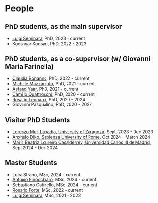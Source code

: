 # People

## PhD students, as the main supervisor
* [Luigi Seminara](https://seminaraluigi.altervista.org/), PhD, 2023 - current
* Kooshyar Koosari, PhD, 2022 - 2023 

## PhD students, as a co-supervisor (w/ Giovanni Maria Farinella)
* [Claudia Bonanno](https://www.linkedin.com/in/claudia-bonanno-81b1301ab/), PhD, 2022 - current 
* [Michele Mazzamuto](https://it.linkedin.com/in/michele-mazzamuto-3b06a6178), PhD, 2021 - current 
* [Asfand Yaar](https://www.linkedin.com/in/asfandyaarasif/), PhD, 2021 - current 
* [Camillo Quattrocchi](https://www.linkedin.com/in/camillo-quattrocchi-568772111/), PhD, 2020 - current 
* [Rosario Leonardi](https://www.linkedin.com/in/rosario-leonardi-1aa896100/), PhD, 2020 - 2024 
* Giovanni Pasqualino, PhD, 2020 - 2022 
<!-- They have me listed as co-supervisor in their thesis but no formal attribution
* Marco Rosano, PhD, 2018 - 2022 (Supervisor: Giovanni Maria Farinella, Co-supervisor: Antonino Furnari)
* Ivan Rodin, PhD, 2018 - 2022 (Supervisor: Giovanni Maria Farinella, Co-supervisor: Antonino Furnari)-->

## Visitor PhD Students
* [Lorenzo Mur-Labadia, University of Zaragoza](https://sites.google.com/unizar.es/lorenzo-mur-labadia/inicio), Sept. 2023 - Dec 2023
* [Anxhelo Diko, Sapienza University of Rome](https://anxhelodiko.dev), Oct 2024 - March 2024
* [María Beatriz Loureiro Casalderrey, Universidad Carlos III de Madrid](https://researchportal.uc3m.es/display/inv48798), Sept 2024 - Dec 2024

## Master Students
* Luca Strano, MSc, 2024 - current
* [Antonio Finocchiaro](https://www.linkedin.com/in/antonio-finocchiaro-834522288/), MSc, 2024 - current
* Sebastiano Catinello, MSc, 2024 - current
* [Rosario Forte](https://www.linkedin.com/in/rosario-forte-577229187/), MSc, 2022 - current
* [Luigi Seminara](https://seminaraluigi.altervista.org/), MSc, 2021 - 2023